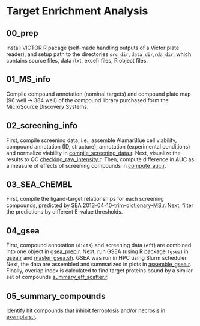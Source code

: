 # Target Enrichment Analysis

## 00_prep
Install VICTOR R pacage (self-made handling outputs of a Victor plate reader), and setup path to the directories `src_dir`, `data_dir`,`rda_dir`, which contains source files, data (txt, excel) files, R object files.

## 01_MS_info
Compile compound annotation (nominal targets) and compound plate map (96 well -> 384 well) of the compound library purchased form the MicroSource Discovery Systems.

## 02_screening_info
First, compile screening data, i.e., assemble AlamarBlue cell viability, compound annotation (ID, structure), annotation (experimental conditions) and normalize viability in [compile_screening_data.r](compile_screening_data.r). Next, visualize the results to QC [checking_raw_intensity.r](checking_raw_intensity.r). Then, compute difference in AUC as a measure of effects of screening compounds in [compute_auc.r](compute_auc.r).

## 03_SEA_ChEMBL
First, compile the ligand-target relationships for each screening compounds, predicted by SEA [2013-04-10-trim-dictionary-MS.r](2013-04-10-trim-dictionary-MS.r). Next, filter the predictions by different E-value thresholds.

## 04_gsea
First, compound annotation (`dicts`) and screening data (`eff`) are combined into one object in [gsea_prep.r](gsea_prep.r). Next, run GSEA (using R package `fgsea`) in [gsea.r](gsea.r) and [master_gsea.sh](master_gsea.sh). GSEA was run in HPC using Slurm scheduler. Next, the data are assembled and summarized in plots in [assemble_gsea.r](assemble_gsea.r). Finally, overlap index is calculated to find target proteins bound by a similar set of compounds [summary_eff_scatter.r](summary_eff_scatter.r).

## 05_summary_compounds
Identify hit compounds that inhibit ferroptosis and/or necrosis in [exemplars.r](exemplars.r).
